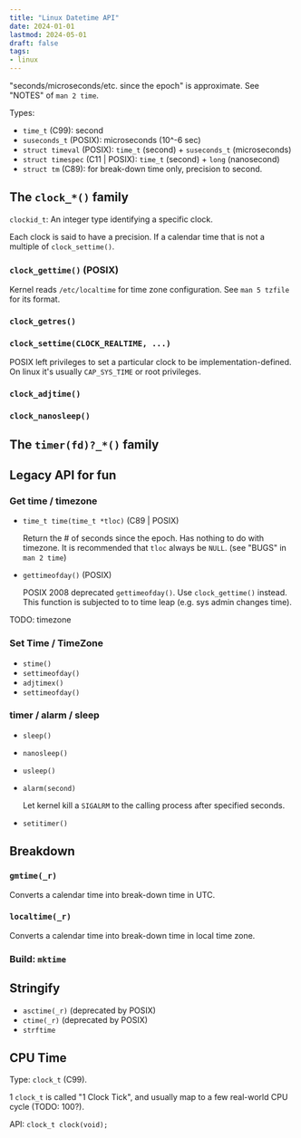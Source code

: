 ```yaml
---
title: "Linux Datetime API"
date: 2024-01-01
lastmod: 2024-05-01
draft: false
tags:
- linux
---
```


"seconds/microseconds/etc. since the epoch" is approximate. See "NOTES" of `man 2 time`.

Types:
- `time_t` (C99): second
- `suseconds_t` (POSIX): microseconds (10^-6 sec)
- `struct timeval` (POSIX): `time_t` (second) + `suseconds_t` (microseconds)
- `struct timespec` (C11 | POSIX): `time_t` (second) + `long` (nanosecond)
- `struct tm` (C89): for break-down time only, precision to second.

## The `clock_*()` family

`clockid_t`: An integer type identifying a specific clock.

Each clock is said to have a precision. If a calendar time that is not a multiple of `clock_settime()`.

### `clock_gettime()` (POSIX)

Kernel reads `/etc/localtime` for time zone configuration. See `man 5 tzfile` for its format.

### `clock_getres()`

### `clock_settime(CLOCK_REALTIME, ...)`

POSIX left privileges to set a particular clock to be implementation-defined. On linux it's usually `CAP_SYS_TIME` or root privileges.

### `clock_adjtime()`

### `clock_nanosleep()`

## The `timer(fd)?_*()` family

## Legacy API for fun

### Get time / timezone

- `time_t time(time_t *tloc)` (C89 | POSIX)

	Return the # of seconds since the epoch. Has nothing to do with timezone. It is recommended that `tloc` always be `NULL`. (see "BUGS" in `man 2 time`)

- `gettimeofday()` (POSIX)

	POSIX 2008 deprecated `gettimeofday()`. Use `clock_gettime()` instead. This function is subjected to to time leap (e.g. sys admin changes time).

TODO: timezone

### Set Time / TimeZone

- `stime()`
- `settimeofday()`
- `adjtimex()`
- `settimeofday()`

### timer / alarm / sleep

- `sleep()`
- `nanosleep()`
- `usleep()`
- `alarm(second)`

	Let kernel kill a `SIGALRM` to the calling process after specified seconds.

- `setitimer()`

## Breakdown

### `gmtime(_r)`

Converts a calendar time into break-down time in UTC.

### `localtime(_r)`

Converts a calendar time into break-down time in local time zone.

### Build: `mktime`

## Stringify

- `asctime(_r)` (deprecated by POSIX)
- `ctime(_r)` (deprecated by POSIX)
- `strftime`

## CPU Time


Type: `clock_t` (C99).

1 `clock_t` is called "1 Clock Tick", and usually map to a few real-world CPU cycle (TODO: 100?).

API: `clock_t clock(void);`